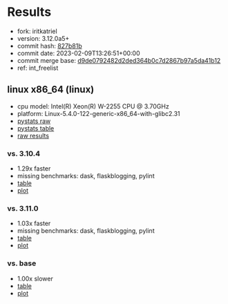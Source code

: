 # Results

- fork: iritkatriel
- version: 3.12.0a5+
- commit hash: [827b81b](https://github.com/iritkatriel/cpython/commit/827b81b)
- commit date: 2023-02-09T13:26:51+00:00
- commit merge base: [d9de0792482d2ded364b0c7d2867b97a5da41b12](https://github.com/iritkatriel/cpython/commit/d9de0792482d2ded364b0c7d2867b97a5da41b12)
- ref: int_freelist

## linux x86_64 (linux)

- cpu model: Intel(R) Xeon(R) W-2255 CPU @ 3.70GHz
- platform: Linux-5.4.0-122-generic-x86_64-with-glibc2.31
- [pystats raw](bm-20230209-linux-x86_64-iritkatriel-int_freelist-3.12.0a5%2B-827b81b-pystats.json)
- [pystats table](bm-20230209-linux-x86_64-iritkatriel-int_freelist-3.12.0a5%2B-827b81b-pystats.md)
- [raw results](bm-20230209-linux-x86_64-iritkatriel-int_freelist-3.12.0a5%2B-827b81b.json)

### vs. 3.10.4

- 1.29x faster
- missing benchmarks: dask, flaskblogging, pylint
- [table](bm-20230209-linux-x86_64-iritkatriel-int_freelist-3.12.0a5%2B-827b81b-vs-3.10.4.md)
- [plot](bm-20230209-linux-x86_64-iritkatriel-int_freelist-3.12.0a5%2B-827b81b-vs-3.10.4.png)

### vs. 3.11.0

- 1.03x faster
- missing benchmarks: dask, flaskblogging, pylint
- [table](bm-20230209-linux-x86_64-iritkatriel-int_freelist-3.12.0a5%2B-827b81b-vs-3.11.0.md)
- [plot](bm-20230209-linux-x86_64-iritkatriel-int_freelist-3.12.0a5%2B-827b81b-vs-3.11.0.png)

### vs. base

- 1.00x slower
- [table](bm-20230209-linux-x86_64-iritkatriel-int_freelist-3.12.0a5%2B-827b81b-vs-base.md)
- [plot](bm-20230209-linux-x86_64-iritkatriel-int_freelist-3.12.0a5%2B-827b81b-vs-base.png)

